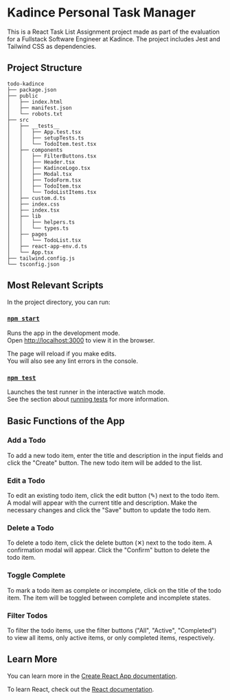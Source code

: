 # Kadince Personal Task Manager

This is a React Task List Assignment project made as part of the evaluation for a Fullstack Software Engineer at Kadince. The project includes Jest and Tailwind CSS as dependencies.

## Project Structure

```
todo-kadince
├── package.json
├── public
│   ├── index.html
│   ├── manifest.json
│   └── robots.txt
├── src
│   ├── __tests__
│   │   ├── App.test.tsx
│   │   ├── setupTests.ts
│   │   └── TodoItem.test.tsx
│   ├── components
│   │   ├── FilterButtons.tsx
│   │   ├── Header.tsx
│   │   ├── KadinceLogo.tsx
│   │   ├── Modal.tsx
│   │   ├── TodoForm.tsx
│   │   ├── TodoItem.tsx
│   │   └── TodoListItems.tsx
│   ├── custom.d.ts
│   ├── index.css
│   ├── index.tsx
│   ├── lib
│   │   ├── helpers.ts
│   │   └── types.ts
│   ├── pages
│   │   └── TodoList.tsx
│   ├── react-app-env.d.ts
│   └── App.tsx
├── tailwind.config.js
└── tsconfig.json
```

## Most Relevant Scripts

In the project directory, you can run:

### [`npm start`](command:_github.copilot.openSymbolFromReferences?%5B%22%22%2C%5B%7B%22uri%22%3A%7B%22scheme%22%3A%22file%22%2C%22authority%22%3A%22%22%2C%22path%22%3A%22%2Fhome%2Flucascq%2FLucas%2FProjects%2Ftodo-kadince%2Fpublic%2Findex.html%22%2C%22query%22%3A%22%22%2C%22fragment%22%3A%22%22%7D%2C%22pos%22%3A%7B%22line%22%3A38%2C%22character%22%3A37%7D%7D%5D%2C%22bde5e623-799b-4586-b7c3-ee579bf8d7f2%22%5D "Go to definition")

Runs the app in the development mode.\
Open [http://localhost:3000](http://localhost:3000) to view it in the browser.

The page will reload if you make edits.\
You will also see any lint errors in the console.

### [`npm test`](command:_github.copilot.openSymbolFromReferences?%5B%22%22%2C%5B%7B%22uri%22%3A%7B%22scheme%22%3A%22file%22%2C%22authority%22%3A%22%22%2C%22path%22%3A%22%2Fhome%2Flucascq%2FLucas%2FProjects%2Ftodo-kadince%2Fsrc%2F__tests__%2FApp.test.tsx%22%2C%22query%22%3A%22%22%2C%22fragment%22%3A%22%22%7D%2C%22pos%22%3A%7B%22line%22%3A109%2C%22character%22%3A1%7D%7D%5D%2C%22bde5e623-799b-4586-b7c3-ee579bf8d7f2%22%5D "Go to definition")

Launches the test runner in the interactive watch mode.\
See the section about [running tests](https://facebook.github.io/create-react-app/docs/running-tests) for more information.


## Basic Functions of the App

### Add a Todo

To add a new todo item, enter the title and description in the input fields and click the "Create" button. The new todo item will be added to the list.

### Edit a Todo

To edit an existing todo item, click the edit button (✎) next to the todo item. A modal will appear with the current title and description. Make the necessary changes and click the "Save" button to update the todo item.

### Delete a Todo

To delete a todo item, click the delete button (✕) next to the todo item. A confirmation modal will appear. Click the "Confirm" button to delete the todo item.

### Toggle Complete

To mark a todo item as complete or incomplete, click on the title of the todo item. The item will be toggled between complete and incomplete states.

### Filter Todos

To filter the todo items, use the filter buttons ("All", "Active", "Completed") to view all items, only active items, or only completed items, respectively.

## Learn More

You can learn more in the [Create React App documentation](https://facebook.github.io/create-react-app/docs/getting-started).

To learn React, check out the [React documentation](https://reactjs.org/).